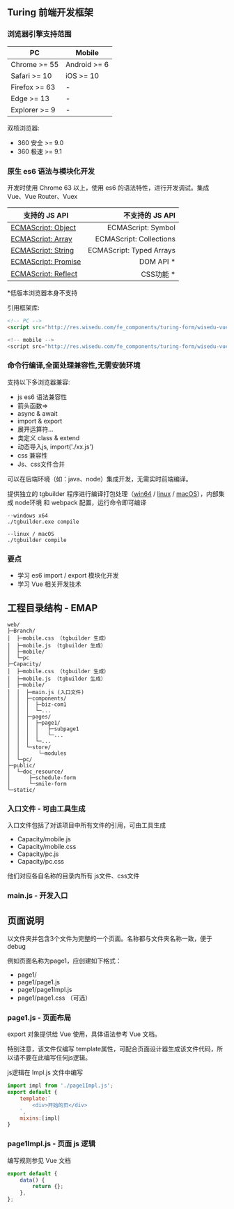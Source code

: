 ## Turing 前端开发框架

<extoc></extoc>

### 浏览器引擎支持范围

| PC   | Mobile  | 
| --------   | -----  |
| Chrome >= 55 | Android >= 6  |
| Safari >= 10  | iOS >= 10  |
| Firefox >= 63 | -   |
| Edge >= 13  |  -  |
| Explorer >= 9  | -   |


双核浏览器:
* 360 安全 >= 9.0
* 360 极速 >= 9.1

### 原生 es6 语法与模块化开发

开发时使用 Chrome 63 以上，使用 es6 的语法特性，进行开发调试。集成 Vue、Vue Router、Vuex

| 支持的 JS API   | 不支持的 JS API  | 
| --------   | -----:  |
| [ECMAScript: Object](https://developer.mozilla.org/zh-CN/docs/Web/JavaScript/Reference/Global_Objects/Object)  | ECMAScript: Symbol | 
| [ECMAScript: Array](https://developer.mozilla.org/zh-CN/docs/Web/JavaScript/Reference/Global_Objects/Array) | ECMAScript: Collections |
| [ECMAScript: String](https://developer.mozilla.org/zh-CN/docs/Web/JavaScript/Reference/Global_Objects/String) | ECMAScript: Typed Arrays |
| [ECMAScript: Promise](https://developer.mozilla.org/zh-CN/docs/Web/JavaScript/Reference/Global_Objects/Promise) | DOM API * |
| [ECMAScript: Reflect](https://developer.mozilla.org/zh-CN/docs/Web/JavaScript/Reference/Global_Objects/Reflect)  | CSS功能 * |

*低版本浏览器本身不支持


引用框架库:

```html
<!-- PC -->
<script src="http://res.wisedu.com/fe_components/turing-form/wisedu-vue.pc.min.js">

<!-- mobile -->
<script src="http://res.wisedu.com/fe_components/turing-form/wisedu-vue.mobile.min.js">
```


### 命令行编译,全面处理兼容性,无需安装环境

支持以下多浏览器兼容:

* js es6 语法兼容性
 * 箭头函数=>
 * async & await 
 * import & export 
 * 展开运算符... 
 * 类定义 class & extend 
 * 动态导入js, import('./xx.js')
* css 兼容性
* Js、css文件合并

可以在后端环境（如：java、node）集成开发，无需实时前端编译。

提供独立的 tgbuilder 程序进行编译打包处理（[win64](#) / [linux](#) / [macOS](#)），内部集成 node环境 和 webpack 配置，运行命令即可编译


```
--windows x64
./tgbuilder.exe compile

--linux / macOS
./tgbuilder compile
```



### 要点

* 学习 es6 import / export 模块化开发
* 学习 Vue 相关开发技术



## 工程目录结构 - EMAP

```
web/
├─Branch/
│  ├─mobile.css （tgbuilder 生成）
│  ├─mobile.js （tgbuilder 生成）
│  ├─mobile/
│  └─pc
├─Capacity/
│  ├─mobile.css （tgbuilder 生成）
│  ├─mobile.js （tgbuilder 生成）
│  ├─mobile/
│  │  ├─main.js (入口文件)
│  │  ├─components/
│  │  │  ├─biz-com1
│  │  │  └─...
│  │  ├─pages/
│  │  │  ├─page1/
│  │  │  │   ├─subpage1
│  │  │  │   └─...
│  │  │  └─...
│  │  └─store/
│  │      └─modules
│  └─pc/
├─public/
│  └─doc_resource/
│      ├─schedule-form
│      └─smile-form
└─static/
```

### 入口文件 - 可由工具生成

入口文件包括了对该项目中所有文件的引用，可由工具生成

* Capacity/mobile.js
* Capacity/mobile.css
* Capacity/pc.js
* Capacity/pc.css

他们对应各自名称的目录内所有 js文件、css文件

### main.js - 开发入口




## 页面说明

以文件夹并包含3个文件为完整的一个页面。名称都与文件夹名称一致，便于debug

例如页面名称为page1，应创建如下格式：
* page1/
* page1/page1.js
* page1/page1Impl.js
* page1/page1.css （可选）

### page1.js - 页面布局

export 对象提供给 Vue 使用，具体语法参考 Vue 文档。

特别注意，该文件仅编写 template属性，可配合页面设计器生成该文件代码，所以请不要在此编写任何js逻辑。 

js逻辑在 Impl.js 文件中编写

```js
import impl from './page1Impl.js';
export default {
    template:`
    	<div>开始的页</div>
    `,
    mixins:[impl]
}
```



### page1Impl.js - 页面 js 逻辑

编写规则参见 Vue 文档

```js
export default {
    data() {
        return {};
    },
};
```